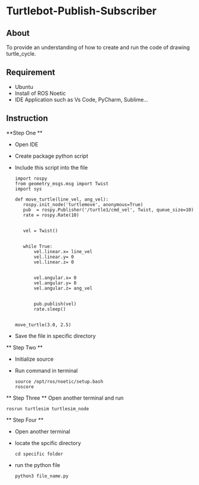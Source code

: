 # Turtlebot-Publish-Subscriber
## About
To provide an understanding of how to create and run the code of drawing turtle_cycle.

## Requirement
- Ubuntu
- Install of ROS Noetic
- IDE Application such as Vs Code, PyCharm, Sublime…

## Instruction
**Step One **
- Open IDE
- Create package python script 
- Include this script into the file
  
      import rospy
      from geometry_msgs.msg import Twist
      import sys
      
      def move_turtle(line_vel, ang_vel):
         rospy.init_node('turtlemove', anonymous=True)
         pub  = rospy.Publisher('/turtle1/cmd_vel', Twist, queue_size=10)
         rate = rospy.Rate(10)
      
      
         vel = Twist()
      
      
         while True:
             vel.linear.x= line_vel
             vel.linear.y= 0
             vel.linear.z= 0
      
      
             vel.angular.x= 0
             vel.angular.y= 0
             vel.angular.z= ang_vel
      
      
             pub.publish(vel)
             rate.sleep()
  
      
      move_turtle(3.0, 2.5)
  
- Save the file in specific directory

** Step Two **
- Initialize source
- Run command in terminal

      source /opt/ros/noetic/setup.bash
      roscore
  
** Step Three **
Open another terminal and run

    rosrun turtlesim turtlesim_node

** Step Four **
- Open another terminal
- locate the spcific directory

      cd specific folder
  
- run the python file

      python3 file_name.py
    
  




